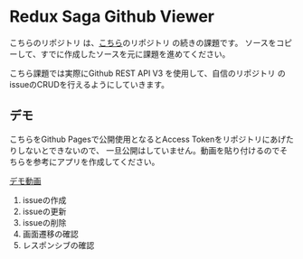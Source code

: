# Redux Saga Github Viewer

こちらのリポジトリ は、[こちら](https://github.com/version-1/redux-github-viewer)のリポジトリ の続きの課題です。
ソースをコピーして、すでに作成したソースを元に課題を進めてください。

こちら課題では実際にGithub REST API V3 を使用して、自信のリポジトリ のissueのCRUDを行えるようにしていきます。

## デモ

こちらをGithub Pagesで公開使用となるとAccess Tokenをリポジトリにあげたりしないとできないので、
一旦公開はしていません。動画を貼り付けるのでそちらを参考にアプリを作成してください。

[デモ動画](https://youtu.be/IgqB1A6PJTY)


1. issueの作成
2. issueの更新
3. issueの削除
4. 画面遷移の確認
5. レスポンシブの確認
